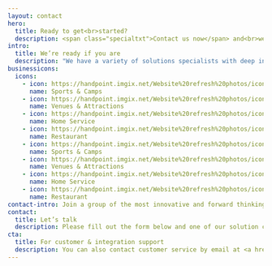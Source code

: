 ```yaml
---
layout: contact
hero: 
  title: Ready to get<br>started?
  description: <span class="specialtxt">Contact us now</span> and<br>we’ll be in touch right away
intro:
  title: We’re ready if you are
  description: "We have a variety of solutions specialists with deep industry experience ready to work with you to see if the Handpoint platform is a good fit for your payments needs. We primarily work with:"
businessicons:
  icons: 
    - icon: https://handpoint.imgix.net/Website%20refresh%20photos/icons/slide_ico01.svg
      name: Sports & Camps
    - icon: https://handpoint.imgix.net/Website%20refresh%20photos/icons/slide_ico02.svg
      name: Venues & Attractions
    - icon: https://handpoint.imgix.net/Website%20refresh%20photos/icons/slide_ico03.svg
      name: Home Service
    - icon: https://handpoint.imgix.net/Website%20refresh%20photos/icons/slide_ico04.svg
      name: Restaurant
    - icon: https://handpoint.imgix.net/Website%20refresh%20photos/icons/slide_ico01.svg
      name: Sports & Camps
    - icon: https://handpoint.imgix.net/Website%20refresh%20photos/icons/slide_ico02.svg
      name: Venues & Attractions
    - icon: https://handpoint.imgix.net/Website%20refresh%20photos/icons/slide_ico03.svg
      name: Home Service
    - icon: https://handpoint.imgix.net/Website%20refresh%20photos/icons/slide_ico04.svg
      name: Restaurant
contact-intro: Join a group of the most innovative and forward thinking payments professionals in the world. If you’d like to learn more, please fill out our form to contact a solutions specialist today.
contact:
  title: Let’s talk
  description: Please fill out the form below and one of our solution consultants will be in touch with you in the near future.
cta:
  title: For customer & integration support 
  description: You can also contact customer service by email at <a href="mailto:support@handpoint.com">support@handpoint.com</a>
---
```


